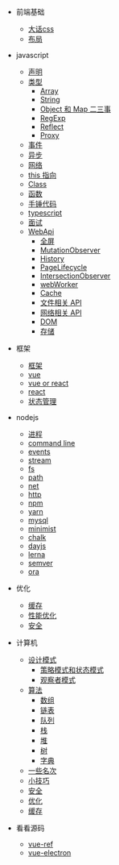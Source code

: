 - 前端基础

  - [大话css](base/css.md)
  - [布局](base/layout.md)

- javascript

  - [声明](js/声明.md)
  - [类型](js/内置类型.md)
    - [Array](js/array.md)
    - [String](js/string.md)
    - [Object 和 Map 二三事](js/Object.md)
    - [RegExp](js/RegExp.md)
    - [Reflect](js/Reflect.md)
    - [Proxy](js/proxy.md)
  - [事件](js/EventLoop.md)
  - [异步](js/Promise.md)
  - [网络](js/网络.md)
  - [this 指向](js/this指向.md)
  - [Class](js/Class.md)
  - [函数](js/函数.md)
  - [手锤代码](js/手写.md)
  - [typescript](js/typescript.md)
  - [面试](js/interview.md)
  - [WebApi]()
    - [全屏](webApi/fullscreen.md)
    - [MutationObserver](webApi/MutationObserver.md)
    - [History](webApi/History.md)
    - [PageLifecycle](webApi/PageLifecycle.md)
    - [IntersectionObserver](webApi/IntersectionObserver.md)
    - [webWorker](weApi/webWorker.md)
    - [Cache](webApi/cache.md)
    - [文件相关 API](webApi/文件相关API.md)
    - [网络相关 API](webApi/网络相关Api.md)
    - [DOM](webApi/DOM.md)
    - [存储](webApi/storage.md)

- 框架

  - [框架](mvvm/框架.md)
  - [vue](mvvm/vue.md)
  - [vue or react](mvvm/vue和react的diff.md)
  - [react](mvvm/react.md)
  - [状态管理](mvvm/状态管理.md)

- nodejs

  - [进程](node/进程.md)
  - [command line](node/commandLine.md)
  - [events](node/native/events.md)
  - [stream](node/native/stream.md)
  - [fs](node/native/fs.md)
  - [path](node/native/path.md)
  - [net](node/native/net.md)
  - [http](node/native/http.md)
  - [npm](node/npm/npm.md)
  - [yarn](node/npm/yarn.md)
  - [mysql](database/mysql.md)
  - [minimist](node/npm/minimist.md)
  - [chalk](node/npm/chalk.md)
  - [dayjs](node/npm/dayjs.md)
  - [lerna](node/npm/lerna.md)
  - [semver](node/npm/semver.md)
  - [ora](node/npm/ora.md)

<!-- - python

  - [基础](python/python.md)

- Flutter

  - [MaterialApp](flutter/app配置.md)
  - [路由及导航](flutter/路由和导航.md)
  - [Scaffold](flutter/页面容器.md)
  - [Text](flutter/Text.md) -->

- 优化

  - [缓存](chrome/cache.md)
  - [性能优化](chrome/performance.md)
  - [安全](chrome/safety.md)

- 计算机
  - [设计模式](computer/设计模式.md)
    - [策略模式和状态模式](computer/策略模式&状态模式.md)
    - [观察者模式](computer/观察者模式.md)
  - [算法](computer/算法整理.md)
    - [数组](算法/数组list.md)
    - [链表](算法/链表.md)
    - [队列](算法/队列queue.md)
    - [栈](算法/栈stack.md)
    - [堆](算法/堆Heap.md)
    - [树](算法/树Tree.md)
    - [字典](算法/HashMap.md)
  - [一些名次](computer/notification.md)
  - [小技巧](computer/command.md)
  - [安全](computer/safety.md)
  - [优化](computer/performance.md)
  - [缓存](computer/cache.md)

- 看看源码
  - [vue-ref](sourceCode/vue-ref.md)
  - [vue-electron](sourceCode/vue-electron.md)
